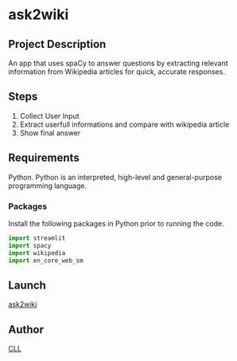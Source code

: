 # ask2wiki

## Project Description
An app that uses spaCy to answer questions by extracting relevant information from Wikipedia articles for quick, accurate responses.

## Steps
1. Collect User Input
2. Extract userfull informations and compare with wikipedia article
3. Show final answer

## Requirements
Python. Python is an interpreted, high-level and general-purpose programming language.

### Packages
Install the following packages in Python prior to running the code.

```Python
import streamlit
import spacy
import wikipedia
import en_core_web_sm
```

## Launch
[ask2wiki](https://ask2wiki.streamlit.app/)

## Author
[CLL]()
